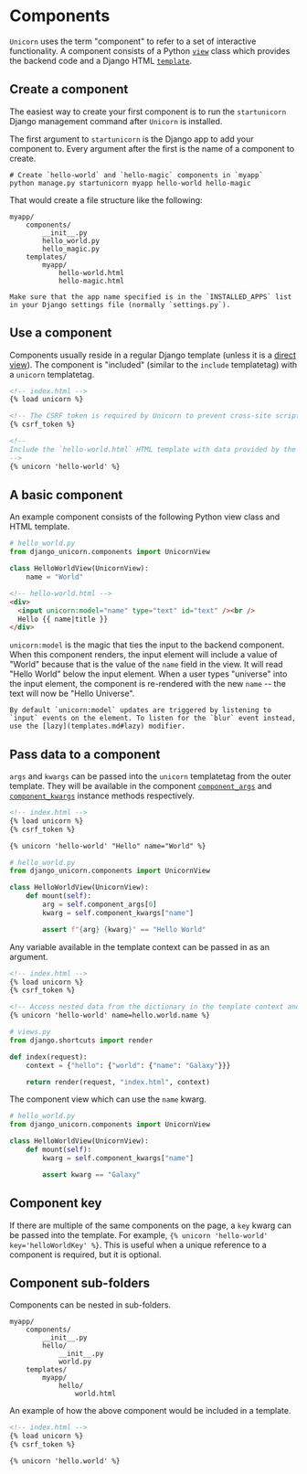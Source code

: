 # Components

`Unicorn` uses the term "component" to refer to a set of interactive functionality. A component consists of a Python [`view`](views.md) class which provides the backend code and a Django HTML [`template`](templates.md).

## Create a component

The easiest way to create your first component is to run the `startunicorn` Django management command after `Unicorn` is installed.

The first argument to `startunicorn` is the Django app to add your component to. Every argument after the first is the name of a component to create.

```shell
# Create `hello-world` and `hello-magic` components in `myapp`
python manage.py startunicorn myapp hello-world hello-magic
```

That would create a file structure like the following:
```
myapp/
    components/
        __init__.py
        hello_world.py
        hello_magic.py
    templates/
        myapp/
            hello-world.html
            hello-magic.html
```

```{warning}
Make sure that the app name specified is in the `INSTALLED_APPS` list in your Django settings file (normally `settings.py`).
```

## Use a component

Components usually reside in a regular Django template (unless it is a [direct view](direct-view.md)). The component is "included" (similar to the `include` templatetag) with a `unicorn` templatetag.

```html
<!-- index.html -->
{% load unicorn %}

<!-- The CSRF token is required by Unicorn to prevent cross-site scripting attacks -->
{% csrf_token %}

<!--
Include the `hello-world.html` HTML template with data provided by the `hello_world.HelloWorldView` Python view
-->
{% unicorn 'hello-world' %}
```

## A basic component

An example component consists of the following Python view class and HTML template.

```python
# hello_world.py
from django_unicorn.components import UnicornView

class HelloWorldView(UnicornView):
    name = "World"
```

```html
<!-- hello-world.html -->
<div>
  <input unicorn:model="name" type="text" id="text" /><br />
  Hello {{ name|title }}
</div>
```

`unicorn:model` is the magic that ties the input to the backend component. When this component renders, the input element will include a value of "World" because that is the value of the `name` field in the view. It will read "Hello World" below the input element. When a user types "universe" into the input element, the component is re-rendered with the new `name` -- the text will now be "Hello Universe".

```{note}
By default `unicorn:model` updates are triggered by listening to `input` events on the element. To listen for the `blur` event instead, use the [lazy](templates.md#lazy) modifier.
```

## Pass data to a component

`args` and `kwargs` can be passed into the `unicorn` templatetag from the outer template. They will be available in the component [`component_args`](views.md#component_args) and [`component_kwargs`](views.md#component_kwargs) instance methods respectively.

```html
<!-- index.html -->
{% load unicorn %}
{% csrf_token %}

{% unicorn 'hello-world' "Hello" name="World" %}
```

```python
# hello_world.py
from django_unicorn.components import UnicornView

class HelloWorldView(UnicornView):
    def mount(self):
        arg = self.component_args[0]
        kwarg = self.component_kwargs["name"]

        assert f"{arg} {kwarg}" == "Hello World"
```

Any variable available in the template context can be passed in as an argument.

```html
<!-- index.html -->
{% load unicorn %}
{% csrf_token %}

<!-- Access nested data from the dictionary in the template context and set on the `name` kwarg -->
{% unicorn 'hello-world' name=hello.world.name %}
```

```python
# views.py
from django.shortcuts import render

def index(request):
    context = {"hello": {"world": {"name": "Galaxy"}}}

    return render(request, "index.html", context)
```

The component view which can use the `name` kwarg.

```python
# hello_world.py
from django_unicorn.components import UnicornView

class HelloWorldView(UnicornView):
    def mount(self):
        kwarg = self.component_kwargs["name"]

        assert kwarg == "Galaxy"
```

## Component key

If there are multiple of the same components on the page, a `key` kwarg can be passed into the template. For example, `{% unicorn 'hello-world' key='helloWorldKey' %}`. This is useful when a unique reference to a component is required, but it is optional.

## Component sub-folders

Components can be nested in sub-folders.

```
myapp/
    components/
        __init__.py
        hello/
            __init__.py
            world.py
    templates/
        myapp/
            hello/
                world.html
```

An example of how the above component would be included in a template.

```html
<!-- index.html -->
{% load unicorn %}
{% csrf_token %}

{% unicorn 'hello.world' %}
```
